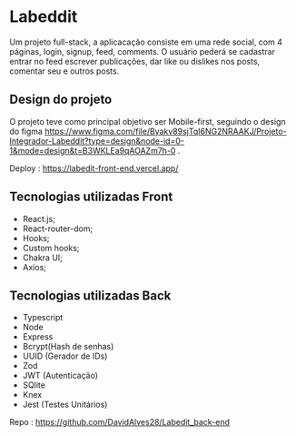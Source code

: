 # Labeddit

 Um projeto full-stack, a aplicacação consiste em uma rede social, com 4 páginas, login, signup, feed, comments. O usuário pederá se cadastrar entrar no feed escrever publicações, dar like ou dislikes nos posts, comentar seu e outros posts. 

 
 ## Design do projeto
 O projeto teve como principal objetivo ser Mobile-first, seguindo o design do figma https://www.figma.com/file/Byakv89sjTqI6NG2NRAAKJ/Projeto-Integrador-Labeddit?type=design&node-id=0-1&mode=design&t=B3WKLEa9qAOAZm7h-0 . 

Deploy :  https://labedit-front-end.vercel.app/
## Tecnologias utilizadas Front
- React.js;
- React-router-dom;
- Hooks;
- Custom hooks;
- Chakra UI;
- Axios;
 

 ## Tecnologias utilizadas Back
 - Typescript
 - Node 
 - Express
 - Bcrypt(Hash de senhas)
 - UUID (Gerador de IDs)
 - Zod 
 - JWT (Autenticação)
 - SQlite
 - Knex 
 - Jest (Testes Unitários)

 Repo :  https://github.com/DavidAlves28/Labedit_back-end

